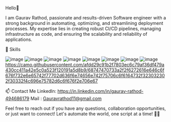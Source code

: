 Hello👋

I am Gaurav Rathod, passionate and results-driven Software engineer with a strong background in automating, optimizing, and streamlining deployment processes. My expertise lies in creating robust CI/CD pipelines, managing infrastructure as code, and ensuring the scalability and reliability of applications.

🔧 Skills

![image](https://github.com/gauravrathod007/gauravrathod007/assets/102009615/0f6c6dc5-7525-4e2d-85cb-891fc21ee179)
![image](https://github.com/gauravrathod007/gauravrathod007/assets/102009615/61e434e3-5bdb-4890-bdf7-3caadb596899)
![image](https://github.com/gauravrathod007/gauravrathod007/assets/102009615/ccc28f53-b9eb-47b9-adcb-d6dcb92098bb)
![image](https://github.com/gauravrathod007/gauravrathod007/assets/102009615/ef2d15b7-f7e7-4a6e-abc7-a6cff4876485)
![image](https://github.com/gauravrathod007/gauravrathod007/assets/102009615/18b48507-48ad-4e5a-b18a-e3ca267a180b)
![image](https://github.com/gauravrathod007/gauravrathod007/assets/102009615/d7a305bc-83a9-4802-9328-37d299d46f92)
![image](https://github.com/gauravrathod007/gauravrathod007/assets/102009615/a1b76c20-1fe5-4d6a-90c6-95a5f7d8e286)
![image](https://github.com/gauravrathod007/gauravrathod007/assets/102009615/ff0298e3-216f-49d2-9499-30c7febe7b9f)
https://camo.githubusercontent.com/afdd29c91b2f7803ec6c79af36df479a430cc411a42e5c0a523f120191a5d8b9/68747470733a2f2f6272616e646c6f676f732e6e65742f77702d636f6e74656e742f75706c6f6164732f323032302f30332f4c696e75782d6c6f676f2e706e67

📫 Contact Me
LinkedIn: https://in.linkedin.com/in/gaurav-rathod-494686179
Mail    : Gauravrathod11@gmail.com

Feel free to reach out if you have any questions, collaboration opportunities, or just want to connect!
Let's automate the world, one script at a time! 🤖✨
